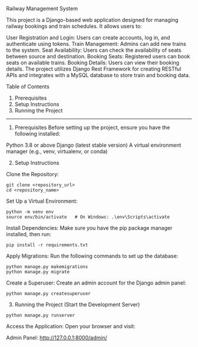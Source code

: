 Railway Management System

This project is a Django-based web application designed for managing railway bookings and train schedules. It allows users to:

User Registration and Login: Users can create accounts, log in, and authenticate using tokens.
Train Management: Admins can add new trains to the system.
Seat Availability: Users can check the availability of seats between source and destination.
Booking Seats: Registered users can book seats on available trains.
Booking Details: Users can view their booking details.
The project utilizes Django Rest Framework for creating RESTful APIs and integrates with a MySQL database to store train and booking data.

Table of Contents
1. Prerequisites
2. Setup Instructions
3. Running the Project
------------------------------------------------------------------------------------------------------------------------------------------------------------------------------
1. Prerequisites
Before setting up the project, ensure you have the following installed:

Python 3.8 or above
Django (latest stable version)
A virtual environment manager (e.g., venv, virtualenv, or conda)

2. Setup Instructions


Clone the Repository:

```
git clone <repository_url>
cd <repository_name>
```

Set Up a Virtual Environment:

```
python -m venv env
source env/bin/activate   # On Windows: .\env\Scripts\activate
```

Install Dependencies: Make sure you have the pip package manager installed, then run:

```
pip install -r requirements.txt
```

Apply Migrations: Run the following commands to set up the database:

```
python manage.py makemigrations
python manage.py migrate
```

Create a Superuser: Create an admin account for the Django admin panel:

```
python manage.py createsuperuser
```

3. Running the Project (Start the Development Server)

```
python manage.py runserver
```

Access the Application: Open your browser and visit:

Admin Panel: http://127.0.0.1:8000/admin/
